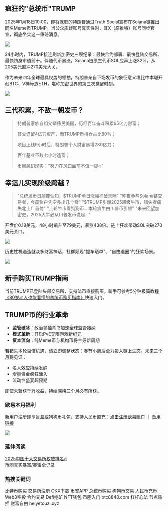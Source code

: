## 疯狂的"总统币"TRUMP
2025年1月18日10:00，即将就职的特朗普通过Truth Social宣布在Solana链推出同名Meme币TRUMP。当公众质疑账号真实性时，其X（原推特）账号同步官宣，彻底坐实这一重磅消息。

![](https://fe095ec.webp.li/trump_000.png)

24小时内，TRUMP接连刷新加密史三项纪录：最快合约部署、最快登陆交易所、最快跻身市值前十。伴随代币暴涨，Solana链原生代币SOL应声上涨32%，从205美元直冲270美元大关。

作为未来四年全球最具权势的领袖，特朗普亲自下场发币的象征意义堪比中本聪开创BTC、V神缔造ETH，堪称加密世界的第三次觉醒时刻。

![](https://fe095ec.webp.li/trump_001.png)

## 三代积累，不敌一朝发币？
>特朗普家族自祖父辈移民美国，历经百年奋斗积累65亿刀财富；
>
>其父遗留4亿刀资产，而TRUMP币持仓占比80%；
>
>项目上线9小时后，特朗普个人财富暴增280亿刀；
>
>百年基业不敌七小时造富；
>
>币圈魔幻现实："努力在风口面前不值一提🔥"

## 幸运儿实现阶级跨越？
>"总统发币日颠覆认知，$TRUMP单日涨幅捅破天际"
>"昨夜参与Solana链交易者，今晨账户凭空多出几个零"
>"$TRUMP引爆2025超级牛市，错失者痛失北上广首付"
>"上轮牛市看狗狗币，本轮疯牛由川普币引领"
>"未来回望加密史，2025大牛必从川普发币说起..."

开盘价0.18美元，48小时飙升至79美元，暴涨438倍。链上狂欢带动SOL突破270美元关口。

![](https://fe095ec.webp.li/trump_003.png)

历史性机遇造就众多财富神话，社群频现"提车晒单"、"自由退圈"的狂欢场景。

![](https://fe095ec.webp.li/trump_002.png)

## 新手购买TRUMP指南
当前TRUMP已登陆头部交易所，支持法币直接购买。新手可参考5分钟极简教程[《80岁老人也能看懂的总统币购买指南》](https://heiyetouzi.xyz/ouyi-trump)快速入门。

## TRUMP币的行业革命
- **监管破冰**：政治领袖背书加速全球监管接纳
- **模式革新**：开启PvE无限游戏新纪元
- **资本流向**：纯Meme币与机构币将主导新周期

若错失本轮百倍机遇，请立即调整状态：春节小憩后全力投入链上生态。未来三个月将见证：
- 名人效应持续发酵
- 增量资金疯狂涌入
- 流动性盛宴超预期

即使未斩获千万收益，持续深耕三个月必有所获。

### 欧易本月福利
新用户注册即享盲盒或狗狗币礼包，支持人民币直充：[点击注册欧易账户](https://www.okx.com/zh-hans/join/74873351) ｜ [备用链接](https://www.chouyi.world/zh-hans/join/18639032)

[![](https://fe095ec.webp.li/top-10-exchanges-001.jpg)](https://www.chouyi.world/zh-hans/join/18639032)

### 延伸阅读
[2025中国十大交易所权威排名🔥](https://btc8848.com/top-10-exchanges/)  
[币圈真实暴富/暴雷全记录](https://heiyetouzi.xyz/biquanstory001/)

### 热搜关键词
比特币购买 交易所注册 OKX下载 币安APP 总统币购买 狗狗币交易 人民币充币 Web3空投 合约交易 Defi挖矿 NFT钱包 币圈入门 btc8848.com 杠杆心法 节点质押 财富自由 heiyetouzi.xyz
